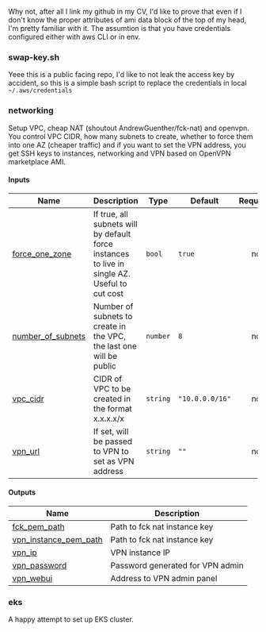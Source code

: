 Why not, after all I link my github in my CV, I'd like to prove that even if I don't know the proper attributes of ami data block of the top of my head, I'm pretty familiar with it. The assumtion is that you have credentials configured either with aws CLI or in env.

### swap-key.sh
Yeee this is a public facing repo, I'd like to not leak the access key by accident, so this is a simple bash script to replace the credentials in local `~/.aws/credentials`

### networking
Setup VPC, cheap NAT (shoutout AndrewGuenther/fck-nat) and openvpn. You control VPC CIDR, how many subnets to create, whether to force them into one AZ (cheaper traffic) and if you want to set the VPN address, you get SSH keys to instances, networking and VPN based on OpenVPN marketplace AMI.

#### Inputs

| Name | Description | Type | Default | Required |
|------|-------------|------|---------|:--------:|
| <a name="input_force_one_zone"></a> [force\_one\_zone](#input\_force\_one\_zone) | If true, all subnets will by default force instances to live in single AZ. Useful to cut cost | `bool` | `true` | no |
| <a name="input_number_of_subnets"></a> [number\_of\_subnets](#input\_number\_of\_subnets) | Number of subnets to create in the VPC, the last one will be public | `number` | `8` | no |
| <a name="input_vpc_cidr"></a> [vpc\_cidr](#input\_vpc\_cidr) | CIDR of VPC to be created in the format x.x.x.x/x | `string` | `"10.0.0.0/16"` | no |
| <a name="input_vpn_url"></a> [vpn\_url](#input\_vpn\_url) | If set, will be passed to VPN to set as VPN address | `string` | `""` | no |

#### Outputs

| Name | Description |
|------|-------------|
| <a name="output_fck_pem_path"></a> [fck\_pem\_path](#output\_fck\_pem\_path) | Path to fck nat instance key |
| <a name="output_vpn_instance_pem_path"></a> [vpn\_instance\_pem\_path](#output\_vpn\_instance\_pem\_path) | Path to fck nat instance key |
| <a name="output_vpn_ip"></a> [vpn\_ip](#output\_vpn\_ip) | VPN instance IP |
| <a name="output_vpn_password"></a> [vpn\_password](#output\_vpn\_password) | Password generated for VPN admin |
| <a name="output_vpn_webui"></a> [vpn\_webui](#output\_vpn\_webui) | Address to VPN admin panel |

### eks
A happy attempt to set up EKS cluster.